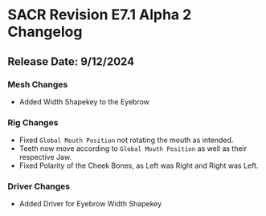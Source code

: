 # SACR Revision E7.1 Alpha 2 Changelog

## Release Date: 9/12/2024

### Mesh Changes

- Added Width Shapekey to the Eyebrow

### Rig Changes

- Fixed `Global Mouth Position` not rotating the mouth as intended.
- Teeth now move according to `Global Mouth Position` as well as their respective Jaw.
- Fixed Polarity of the Cheek Bones, as Left was Right and Right was Left.

### Driver Changes

- Added Driver for Eyebrow Width Shapekey
